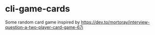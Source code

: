 # cli-game-cards
Some random card game inspired by https://dev.to/mortoray/interview-question-a-two-player-card-game-67i

